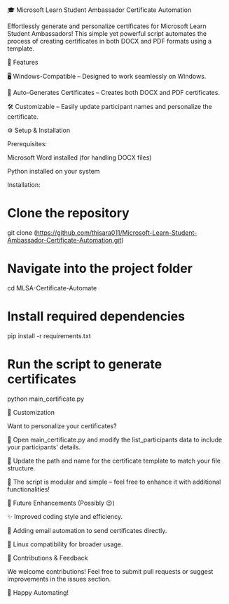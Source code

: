 🎓 Microsoft Learn Student Ambassador Certificate Automation

Effortlessly generate and personalize certificates for Microsoft Learn Student Ambassadors! This simple yet powerful script automates the process of creating certificates in both DOCX and PDF formats using a template.

🚀 Features

🖥️ Windows-Compatible – Designed to work seamlessly on Windows.

📜 Auto-Generates Certificates – Creates both DOCX and PDF certificates.

🛠 Customizable – Easily update participant names and personalize the certificate.

⚙️ Setup & Installation

Prerequisites:

Microsoft Word installed (for handling DOCX files)

Python installed on your system

Installation:

# Clone the repository
git clone (https://github.com/thisara011/Microsoft-Learn-Student-Ambassador-Certificate-Automation.git)

# Navigate into the project folder
cd MLSA-Certificate-Automate

# Install required dependencies
pip install -r requirements.txt

# Run the script to generate certificates
python main_certificate.py

🎨 Customization

Want to personalize your certificates?

🔹 Open main_certificate.py and modify the list_participants data to include your participants' details.

🔹 Update the path and name for the certificate template to match your file structure.

🔹 The script is modular and simple – feel free to enhance it with additional functionalities!

🔮 Future Enhancements (Possibly 😉)

✨ Improved coding style and efficiency.

📧 Adding email automation to send certificates directly.

🐧 Linux compatibility for broader usage.

🤝 Contributions & Feedback

We welcome contributions! Feel free to submit pull requests or suggest improvements in the issues section.

🚀 Happy Automating!
